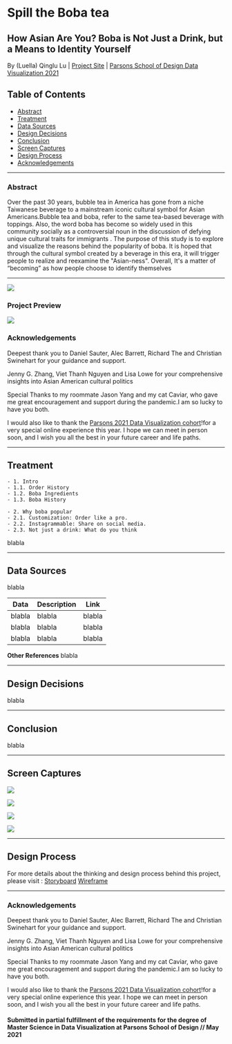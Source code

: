 # Spill the Boba tea
## How Asian Are You? Boba is Not Just a Drink, but a Means to Identity Yourself

By (Luella) Qinglu Lu | [Project Site](https://tongtongluu.github.io/thesis) | [Parsons School of Design Data Visualization 2021](https://parsons.nyc/thesis-2021/) 

## Table of Contents

 - [Abstract](https://github.com/tongtongluu/bubbleTea-DataVis-Thesis/tree/main/documentation#Abstract)    
 - [Treatment](https://github.com/tongtongluu/bubbleTea-DataVis-Thesis/tree/main/documentation#Treatment)
 - [Data Sources](https://github.com/tongtongluu/bubbleTea-DataVis-Thesis/tree/main/documentation#Data-Sources)
 - [Design Decisions](https://github.com/tongtongluu/bubbleTea-DataVis-Thesis/tree/main/documentation#Design-Decisions)
 - [Conclusion](https://github.com/tongtongluu/bubbleTea-DataVis-Thesis/tree/main/documentation#Conclusion) 
 - [Screen Captures](https://github.com/tongtongluu/bubbleTea-DataVis-Thesis/tree/main/documentation#Screen-Captures)
 - [Design Process](https://github.com/tongtongluu/bubbleTea-DataVis-Thesis/tree/main/documentation#Design-Process)
 - [Acknowledgements](https://github.com/tongtongluu/bubbleTea-DataVis-Thesis/tree/main/documentation#Acknowledgements)

---

### Abstract

Over the past 30 years, bubble tea in America has gone from a niche Taiwanese beverage to a mainstream iconic cultural symbol for Asian Americans.Bubble tea and boba, refer to the same tea-based beverage with toppings. Also, the word boba has become so widely used in this community socially as a controversial noun in the discussion of  defying unique cultural traits for immigrants . The purpose of this study is to explore and visualize the reasons behind the popularity of boba. It is hoped that through the cultural symbol created by a beverage in this era, it will trigger people to realize and reexamine the "Asian-ness". Overall, It's a matter of “becoming”  as  how people choose to identify themselves

---
![](preview.png)

### Project Preview
![](https://github.com/tongtongluu/bubbleTea-DataVis-Thesis/blob/main/preview.png)


### Acknowledgements

Deepest thank you to Daniel Sauter, Alec Barrett, Richard The and Christian Swinehart for your guidance and support.

Jenny G. Zhang, Viet Thanh Nguyen and Lisa Lowe for your comprehensive insights into Asian American cultural politics

Special Thanks to my roommate Jason Yang and my cat Caviar, who gave me great encouragement and support during the pandemic.I am so lucky to have you both.

I would also like to thank the [Parsons 2021 Data Visualization cohort](https://parsons.nyc/thesis-2021/)!for a very special online experience this year. I hope we can meet in person soon, and I wish you all the best in your future career and life paths.

---

## Treatment


    - 1. Intro
    - 1.1. Order History
    - 1.2. Boba Ingredients
    - 1.3. Boba History

    - 2. Why boba popular
    - 2.1. Customization: Order like a pro.
    - 2.2. Instagrammable: Share on social media.
    - 2.3. Not just a drink: What do you think


blabla

---

## Data Sources 

blabla

| Data | Description | Link |
|-----|-----|------|
| blabla | blabla | blabla |
| blabla | blabla | blabla |
| blabla | blabla | blabla |


**Other References**
blabla

---


## Design Decisions

blabla

---

## Conclusion

blabla

---



## Screen Captures

![](1.png)

![](2.png)

![](3.png)

![](4.png)

---

## Design Process

For more details about the thinking and design process behind this project, please visit :
[Storyboard](https://github.com/tongtongluu/bubbleTea-DataVis-Thesis/tree/main/process/1_storyboard)
[Wireframe](https://github.com/tongtongluu/bubbleTea-DataVis-Thesis/tree/main/process/2_wireframe)

---

### Acknowledgements

Deepest thank you to Daniel Sauter, Alec Barrett, Richard The and Christian Swinehart for your guidance and support.

Jenny G. Zhang, Viet Thanh Nguyen and Lisa Lowe for your comprehensive insights into Asian American cultural politics

Special Thanks to my roommate Jason Yang and my cat Caviar, who gave me great encouragement and support during the pandemic.I am so lucky to have you both.

I would also like to thank the [Parsons 2021 Data Visualization cohort](https://parsons.nyc/thesis-2021/)!for a very special online experience this year. I hope we can meet in person soon, and I wish you all the best in your future career and life paths.



#### Submitted in partial fulfillment of the requirements for the degree of Master Science in Data Visualization at Parsons School of Design // May 2021